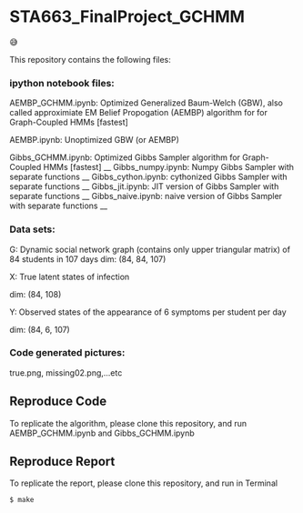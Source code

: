 # STA663_FinalProject_GCHMM

:sweat_smile: 

This repository contains the following files:

### ipython notebook files:
AEMBP_GCHMM.ipynb: Optimized Generalized Baum-Welch (GBW), also called approximiate EM Belief Propogation (AEMBP) algorithm for for Graph-Coupled HMMs [fastest]

AEMBP.ipynb: Unoptimized GBW (or AEMBP)


Gibbs_GCHMM.ipynb: Optimized Gibbs Sampler algorithm for Graph-Coupled HMMs [fastest] __ 
Gibbs_numpy.ipynb: Numpy Gibbs Sampler with separate functions __ 
Gibbs_cython.ipynb: cythonized Gibbs Sampler with separate functions __
Gibbs_jit.ipynb: JIT version of Gibbs Sampler with separate functions __
Gibbs_naive.ipynb: naive version of Gibbs Sampler with separate functions __


### Data sets:
G: Dynamic social network graph (contains only upper triangular matrix) of 84 students in 107 days 
dim: (84, 84, 107) 

X: True latent states of infection 

dim: (84, 108) 

Y: Observed states of the appearance of 6 symptoms per student per day 

dim: (84, 6, 107)    


### Code generated pictures:
true.png, missing02.png,...etc

## Reproduce Code
To replicate the algorithm, please clone this repository, and run AEMBP_GCHMM.ipynb and Gibbs_GCHMM.ipynb

## Reproduce Report
To replicate the report, please clone this repository, and run in Terminal
```
$ make
```
